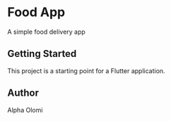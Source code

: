 # Food App

A simple food delivery app

## Getting Started

This project is a starting point for a Flutter application.


## Author
Alpha Olomi
